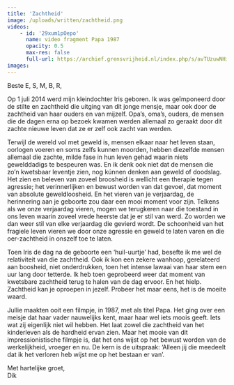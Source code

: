 ```yaml
---
title: 'Zachtheid'
image: /uploads/written/zachtheid.png
videos:
    - id: '29xum1pOepo'
      name: video fragment Papa 1987
      opacity: 0.5
      max-res: false
      full-url: https://archief.grensvrijheid.nl/index.php/s/avTUzuwNHiY2zRN
images:
---
```


Beste E, S, M, B, R,

Op 1 juli 2014 werd mijn kleindochter Iris geboren. Ik was geïmponeerd door de stilte en zachtheid die uitging van dit jonge mensje, maar ook door de zachtheid van haar ouders en van mijzelf. Opa’s, oma’s, ouders, de mensen die de dagen erna op bezoek kwamen werden allemaal zo geraakt door dit zachte nieuwe leven dat ze er zelf ook zacht van werden. 

Terwijl de wereld vol met geweld is, mensen elkaar naar het leven staan, oorlogen voeren en soms zelfs kunnen moorden, hebben diezelfde mensen allemaal die zachte, milde fase in hun leven gehad waarin niets gewelddadigs te bespeuren was. En ik denk ook niet dat de mensen die zo’n kwetsbaar leventje zien, nog kúnnen denken aan geweld of doodslag. Het zien en beleven van zoveel broosheid is wellicht een therapie tegen agressie; het verinnerlijken en bewust worden van dat gevoel, dat moment van absolute geweldloosheid. En het vieren van je verjaardag, de herinnering aan je geboorte zou daar een mooi moment voor zijn. Telkens als we onze verjaardag vieren, mogen we terugkeren naar die toestand in ons leven waarin zoveel vrede heerste dat je er stil van werd. Zo worden we dan weer stil van elke verjaardag die gevierd wordt. De schoonheid van het fragiele leven vieren we door onze agressie en geweld te laten varen en die oer-zachtheid in onszelf toe te laten.

Toen Iris de dag na de geboorte een ‘huil-uurtje’ had, besefte ik me wel de relativiteit van die zachtheid. Ook ik kon een zekere wanhoop, gerelateerd aan boosheid, niet onderdrukken, toen het intense lawaai van haar stem een uur lang door tetterde. Ik heb toen geprobeerd weer dat moment van kwetsbare zachtheid terug te halen van de dag ervoor. En het hielp. Zachtheid kan je oproepen in jezelf. Probeer het maar eens, het is de moeite waard.

Jullie maakten ooit een filmpje, in 1987, met als titel Papa. Het ging over een meisje dat haar vader nauwelijks kent, maar haar wel iets moois geeft. Iets wat zij eigenlijk niet wil hebben. Het laat zowel die zachtheid van het kinderleven als de hardheid ervan zien. Maar het mooie van dit impressionistische filmpje is, dat het ons wijst op het bewust worden van de werkelijkheid, vroeger en nu. De kern is de uitspraak:  ‘Alleen jij die meedeelt dat ik het verloren heb wijst me op het bestaan er van’. 

Met hartelijke groet,<br />
Dik
